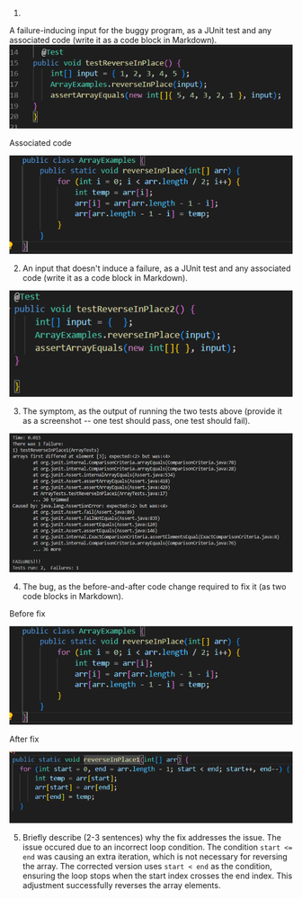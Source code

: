1.

A failure-inducing input for the buggy program, as a JUnit test and any associated code (write it as a code block in Markdown).
![Image](labreport3.1.png)

Associated code

![Image](labreport3.2.png)

2. An input that doesn't induce a failure, as a JUnit test and any associated code (write it as a code block in Markdown).

![image](labreport3.4.png)


3. The symptom, as the output of running the two tests above (provide it as a screenshot -- one test should pass, one test should fail).

![Image](labreport3.3.png)

4. The bug, as the before-and-after code change required to fix it (as two code blocks in Markdown).

Before fix

![image](labreport3.2.png)

After fix

![Image](labreport3.5.png)

5. Briefly describe (2-3 sentences) why the fix addresses the issue.
The issue occured due to an incorrect loop condition. The condition `start <= end` was causing an extra iteration, which is not necessary for reversing the array. The corrected version uses `start < end` as the condition, ensuring the loop stops when the start index crosses the end index. This adjustment successfully reverses the array elements.
